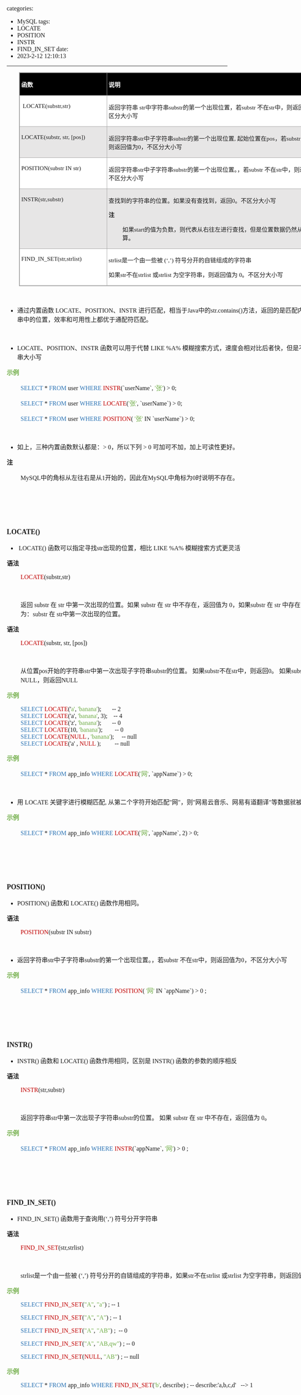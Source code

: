 categories:
- MySQL
tags:
- LOCATE
- POSITION
- INSTR
- FIND_IN_SET
date:
- 2023-2-12 12:10:13
---

<body lang=zh-CN style='font-family:"Microsoft YaHei UI";font-size:12.0pt'>
<!--StartFragment-->

<div style='direction:ltr;border-width:100%'>

<div style='direction:ltr;margin-top:0in;margin-left:0in;width:8.8159in'>

<div style='direction:ltr;margin-top:0in;margin-left:0in;width:8.8159in'>

<div style='direction:ltr'>

<table border=1 cellpadding=0 cellspacing=0 valign=top style='direction:ltr;
 border-collapse:collapse;border-style:solid;border-color:#A3A3A3;border-width:
 1pt;margin-left:.3333in' title="" summary="">
 <tr>
  <td style='border-style:solid;border-color:#A3A3A3;border-width:1pt;
  background-color:black;vertical-align:top;width:2.2604in;padding:2.0pt 3.0pt 2.0pt 3.0pt'>
  <p style='font-family:"Microsoft YaHei UI";font-size:11.5pt;
  color:white'><span style='font-weight:bold'>函数</span></p>
  </td>
  <td style='border-style:solid;border-color:#A3A3A3;border-width:1pt;
  background-color:black;vertical-align:top;width:6.0923in;padding:2.0pt 3.0pt 2.0pt 3.0pt'>
  <p style='font-family:"Microsoft YaHei UI";font-size:11.5pt;
  color:white'><span style='font-weight:bold'>说明</span></p>
  </td>
 </tr>
 <tr>
  <td style='border-style:solid;border-color:#A3A3A3;border-width:1pt;
  background-color:white;vertical-align:top;width:2.2604in;padding:2.0pt 3.0pt 2.0pt 3.0pt'>
  <p style='font-family:"Comic Sans MS";font-size:11.5pt'><span
  lang=en-US><span style='mso-spacerun:yes'> </span></span><span lang=zh-CN>LOCATE</span><span
  lang=en-US>(</span><span lang=zh-CN>substr,str</span><span lang=en-US>)</span></p>
  </td>
  <td style='border-style:solid;border-color:#A3A3A3;border-width:1pt;
  background-color:white;vertical-align:top;width:6.1479in;padding:2.0pt 3.0pt 2.0pt 3.0pt'>
  <p style='font-size:11.5pt'><span style='font-family:"Microsoft YaHei UI"'>返回字符串</span><span
  style='font-family:"Comic Sans MS"'> str</span><span style='font-family:"Microsoft YaHei UI"'>中字符串</span><span
  style='font-family:"Comic Sans MS"'>substr</span><span style='font-family:
  "Microsoft YaHei UI"'>的第一个出现位置，若</span><span style='font-family:"Comic Sans MS"'>substr
  </span><span style='font-family:"Microsoft YaHei UI"'>不在</span><span
  style='font-family:"Comic Sans MS"'>str</span><span style='font-family:"Microsoft YaHei UI"'>中，则返回值为</span><span
  style='font-family:"Comic Sans MS"'>0</span><span style='font-family:"Microsoft YaHei UI"'>，不区分大小写</span></p>
  </td>
 </tr>
 <tr>
  <td style='border-style:solid;border-color:#A3A3A3;border-width:1pt;
  background-color:#E7E6E6;vertical-align:top;width:2.2798in;padding:2.0pt 3.0pt 2.0pt 3.0pt'>
  <p style='font-family:"Comic Sans MS";font-size:11.5pt'><span
  lang=zh-CN>LOCATE</span><span lang=en-US>(</span><span lang=zh-CN>substr,
  str, [pos]</span><span lang=en-US>)</span><span lang=zh-CN> </span></p>
  </td>
  <td style='border-style:solid;border-color:#A3A3A3;border-width:1pt;
  background-color:#E7E6E6;vertical-align:top;width:6.0729in;padding:2.0pt 3.0pt 2.0pt 3.0pt'>
  <p style='font-size:11.5pt'><span style='font-family:"Microsoft YaHei UI"'>返回字符串</span><span
  style='font-family:"Comic Sans MS"'>str</span><span style='font-family:"Microsoft YaHei UI"'>中子字符串</span><span
  style='font-family:"Comic Sans MS"'>substr</span><span style='font-family:
  "Microsoft YaHei UI"'>的第一个出现位置</span><span style='font-family:"Comic Sans MS"'>,
  </span><span style='font-family:"Microsoft YaHei UI"'>起始位置在</span><span
  style='font-family:"Comic Sans MS"'>pos</span><span style='font-family:"Microsoft YaHei UI"'>，若</span><span
  style='font-family:"Comic Sans MS"'>substr </span><span style='font-family:
  "Microsoft YaHei UI"'>不在</span><span style='font-family:"Comic Sans MS"'>str</span><span
  style='font-family:"Microsoft YaHei UI"'>中，则返回值为</span><span
  style='font-family:"Comic Sans MS"'>0</span><span style='font-family:"Microsoft YaHei UI"'>，不区分大小写</span></p>
  </td>
 </tr>
 <tr>
  <td style='border-style:solid;border-color:#A3A3A3;border-width:1pt;
  background-color:white;vertical-align:top;width:2.2604in;padding:2.0pt 3.0pt 2.0pt 3.0pt'>
  <p style='font-family:"Comic Sans MS";font-size:11.5pt'>POSITION(substr
  IN str)</p>
  </td>
  <td style='border-style:solid;border-color:#A3A3A3;border-width:1pt;
  background-color:white;vertical-align:top;width:6.1006in;padding:2.0pt 3.0pt 2.0pt 3.0pt'>
  <p style='font-size:11.5pt'><span style='font-family:"Microsoft YaHei UI"'>返回字符串</span><span
  style='font-family:"Comic Sans MS"'>str</span><span style='font-family:"Microsoft YaHei UI"'>中子字符串</span><span
  style='font-family:"Comic Sans MS"'>substr</span><span style='font-family:
  "Microsoft YaHei UI"'>的第一个出现位置。，若</span><span style='font-family:"Comic Sans MS"'>substr
  </span><span style='font-family:"Microsoft YaHei UI"'>不在</span><span
  style='font-family:"Comic Sans MS"'>str</span><span style='font-family:"Microsoft YaHei UI"'>中，则返回值为</span><span
  style='font-family:"Comic Sans MS"'>0</span><span style='font-family:"Microsoft YaHei UI"'>，不区分大小写</span></p>
  </td>
 </tr>
 <tr>
  <td style='border-style:solid;border-color:#A3A3A3;border-width:1pt;
  background-color:#E7E6E6;vertical-align:top;width:2.2604in;padding:2.0pt 3.0pt 2.0pt 3.0pt'>
  <p style='font-family:"Comic Sans MS";font-size:11.5pt'>INSTR(str,substr)</p>
  </td>
  <td style='border-style:solid;border-color:#A3A3A3;border-width:1pt;
  background-color:#E7E6E6;vertical-align:top;width:6.1611in;padding:2.0pt 3.0pt 2.0pt 3.0pt'>
  <p style='font-size:11.5pt'><span style='font-family:"Microsoft YaHei UI"'>查找到的字符串的位置。如果没有查找到，返回</span><span
  style='font-family:"Comic Sans MS"'>0</span><span style='font-family:"Microsoft YaHei UI"'>。不区分大小写</span></p>
  <p style='font-family:"Microsoft YaHei UI";font-size:11.5pt'><span
  style='font-weight:bold'>注</span></p>
  <p style='margin-left:.375in;font-size:11.5pt'><span
  style='font-family:"Microsoft YaHei UI"'>如果</span><span style='font-family:
  "Comic Sans MS"'>start</span><span style='font-family:"Microsoft YaHei UI"'>的值为负数，则代表从右往左进行查找，但是位置数据仍然从左向右计算。</span></p>
  </td>
 </tr>
 <tr>
  <td style='border-style:solid;border-color:#A3A3A3;border-width:1pt;
  background-color:white;vertical-align:top;width:2.2604in;padding:2.0pt 3.0pt 2.0pt 3.0pt'>
  <p style='font-family:"Comic Sans MS";font-size:11.5pt'>FIND_IN_SET(str,strlist)</p>
  </td>
  <td style='border-style:solid;border-color:#A3A3A3;border-width:1pt;
  background-color:white;vertical-align:top;width:6.0923in;padding:2.0pt 3.0pt 2.0pt 3.0pt'>
  <p style='font-size:11.5pt'><span style='font-family:"Comic Sans MS"'
  lang=en-US>s</span><span style='font-family:"Comic Sans MS"' lang=zh-CN>trlist</span><span
  style='font-family:"Microsoft YaHei UI"' lang=zh-CN>是一个由一些被</span><span
  style='font-family:"Comic Sans MS"' lang=en-US> </span><span
  style='font-family:"Comic Sans MS"' lang=zh-CN>(</span><span
  style='font-family:"Microsoft YaHei UI"' lang=zh-CN>‘</span><span
  style='font-family:"Comic Sans MS"' lang=zh-CN>,</span><span
  style='font-family:"Microsoft YaHei UI"' lang=zh-CN>’</span><span
  style='font-family:"Comic Sans MS"' lang=zh-CN>)</span><span
  style='font-family:"Comic Sans MS"' lang=en-US> </span><span
  style='font-family:"Microsoft YaHei UI"' lang=zh-CN>符号分开的自链组成的字符串</span></p>
  <p style='font-size:11.5pt'><span style='font-family:"Microsoft YaHei UI"'>如果</span><span
  style='font-family:"Comic Sans MS"'>str</span><span style='font-family:"Microsoft YaHei UI"'>不在</span><span
  style='font-family:"Comic Sans MS"'>strlist </span><span style='font-family:
  "Microsoft YaHei UI"'>或</span><span style='font-family:"Comic Sans MS"'>strlist
  </span><span style='font-family:"Microsoft YaHei UI"'>为空字符串，则返回值为</span><span
  style='font-family:"Comic Sans MS"'> 0</span><span style='font-family:"Microsoft YaHei UI"'>。不区分大小写</span></p>
  </td>
 </tr>
</table>

</div>

<p style='margin-left:.375in;font-family:"Comic Sans MS";font-size:
12.0pt'>&nbsp;</p>

<ul type=disc style='direction:ltr;unicode-bidi:embed;margin-top:0in;
 margin-bottom:0in'>
 <li style='margin-top:0;margin-bottom:0;vertical-align:middle'><span
     style='font-family:"Microsoft YaHei UI";font-size:12.0pt' lang=zh-CN>通过内置函数</span><span
     style='font-family:"Comic Sans MS";font-size:12.0pt' lang=en-US> </span><span
     style='font-family:"Comic Sans MS";font-size:12.0pt' lang=zh-CN>LOCATE</span><span
     style='font-family:"Microsoft YaHei UI";font-size:12.0pt' lang=zh-CN>、</span><span
     style='font-family:"Comic Sans MS";font-size:12.0pt' lang=zh-CN>POSITION</span><span
     style='font-family:"Microsoft YaHei UI";font-size:12.0pt' lang=zh-CN>、</span><span
     style='font-family:"Comic Sans MS";font-size:12.0pt' lang=zh-CN>INSTR</span><span
     style='font-family:"Comic Sans MS";font-size:12.0pt' lang=en-US> </span><span
     style='font-family:"Microsoft YaHei UI";font-size:12.0pt' lang=zh-CN>进行匹配，相当于</span><span
     style='font-family:"Comic Sans MS";font-size:12.0pt' lang=zh-CN>Java</span><span
     style='font-family:"Microsoft YaHei UI";font-size:12.0pt' lang=zh-CN>中的</span><span
     style='font-family:"Comic Sans MS";font-size:12.0pt' lang=zh-CN>str.contains()</span><span
     style='font-family:"Microsoft YaHei UI";font-size:12.0pt' lang=zh-CN>方法，返回的是匹配内容在字符串中的位置，效率和可用性上都优于通配符匹配。</span></li>
</ul>

<p style='margin-left:.375in;font-family:"Comic Sans MS";font-size:
12.0pt'>&nbsp;</p>

<ul type=disc style='direction:ltr;unicode-bidi:embed;margin-top:0in;
 margin-bottom:0in'>
 <li style='margin-top:0;margin-bottom:0;vertical-align:middle'><span
     style='font-family:"Comic Sans MS";font-size:12.0pt' lang=en-US>LOCATE</span><span
     style='font-family:"Microsoft YaHei UI";font-size:12.0pt' lang=zh-CN>、</span><span
     style='font-family:"Comic Sans MS";font-size:12.0pt' lang=en-US>POSITION</span><span
     style='font-family:"Microsoft YaHei UI";font-size:12.0pt' lang=zh-CN>、</span><span
     style='font-family:"Comic Sans MS";font-size:12.0pt' lang=en-US>INSTR </span><span
     style='font-family:"Microsoft YaHei UI";font-size:12.0pt' lang=zh-CN>函数可以用于代替</span><span
     style='font-family:"Comic Sans MS";font-size:12.0pt' lang=en-US> LIKE %A% </span><span
     style='font-family:"Microsoft YaHei UI";font-size:12.0pt' lang=zh-CN>模糊搜索方式，速度会相对比后者快，但是不区分字符串大小写</span></li>
</ul>

<p style='font-family:"Microsoft YaHei UI";font-size:12.0pt;
color:#70AD47'><span style='font-weight:bold'>示例</span></p>

<p style='margin-left:.375in;font-size:12.0pt'><span
style='font-family:"Comic Sans MS";color:#2E75B5' lang=zh-CN>SELECT</span><span
style='font-family:"Comic Sans MS"' lang=zh-CN> * </span><span
style='font-family:"Comic Sans MS";color:#2E75B5' lang=en-US>FROM</span><span
style='font-family:"Comic Sans MS"' lang=en-US> user</span><span
style='font-family:"Comic Sans MS"' lang=zh-CN> </span><span style='font-family:
"Comic Sans MS";color:#2E75B5' lang=en-US>WHERE</span><span style='font-family:
"Comic Sans MS";color:#2E75B5' lang=zh-CN> </span><span style='font-family:
"Comic Sans MS";color:#C00000' lang=zh-CN>INSTR</span><span style='font-family:
"Comic Sans MS"' lang=zh-CN>(`</span><span style='font-family:"Comic Sans MS"'
lang=en-US>user</span><span style='font-family:"Comic Sans MS"' lang=zh-CN>Name`,
</span><span style='font-family:"Comic Sans MS";color:#70AD47' lang=zh-CN>'</span><span
style='font-family:"Microsoft YaHei UI";color:#70AD47' lang=zh-CN>张</span><span
style='font-family:"Comic Sans MS";color:#70AD47' lang=zh-CN>'</span><span
style='font-family:"Comic Sans MS"' lang=zh-CN>) &gt; 0;</span></p>

<p style='margin-left:.375in;font-size:12.0pt'><span
style='font-family:"Comic Sans MS";color:#2E75B5' lang=zh-CN>SELECT</span><span
style='font-family:"Comic Sans MS"' lang=zh-CN> * </span><span
style='font-family:"Comic Sans MS";color:#2E75B5' lang=en-US>FROM </span><span
style='font-family:"Comic Sans MS"' lang=en-US>user</span><span
style='font-family:"Comic Sans MS"' lang=zh-CN> </span><span style='font-family:
"Comic Sans MS";color:#2E75B5' lang=en-US>WHERE</span><span style='font-family:
"Comic Sans MS"' lang=zh-CN> </span><span style='font-family:"Comic Sans MS";
color:#C00000' lang=zh-CN>LOCATE</span><span style='font-family:"Comic Sans MS"'
lang=zh-CN>(</span><span style='font-family:"Comic Sans MS";color:#70AD47'
lang=zh-CN>'</span><span style='font-family:"Microsoft YaHei UI";color:#70AD47'
lang=zh-CN>张</span><span style='font-family:"Comic Sans MS";color:#70AD47'
lang=zh-CN>'</span><span style='font-family:"Comic Sans MS"' lang=zh-CN>, `</span><span
style='font-family:"Comic Sans MS"' lang=en-US>user</span><span
style='font-family:"Comic Sans MS"' lang=zh-CN>Name`) &gt; 0;</span></p>

<p style='margin-left:.375in;font-size:12.0pt'><span
style='font-family:"Comic Sans MS";color:#2E75B5' lang=zh-CN>SELECT</span><span
style='font-family:"Comic Sans MS"' lang=zh-CN> * </span><span
style='font-family:"Comic Sans MS";color:#2E75B5' lang=en-US>FROM </span><span
style='font-family:"Comic Sans MS"' lang=en-US>user</span><span
style='font-family:"Comic Sans MS"' lang=zh-CN> </span><span style='font-family:
"Comic Sans MS";color:#2E75B5' lang=en-US>WHERE</span><span style='font-family:
"Comic Sans MS";color:#C00000' lang=zh-CN> POSITION</span><span
style='font-family:"Comic Sans MS"' lang=zh-CN>( </span><span style='font-family:
"Comic Sans MS";color:#70AD47' lang=zh-CN>'</span><span style='font-family:
"Microsoft YaHei UI";color:#70AD47' lang=zh-CN>张</span><span style='font-family:
"Comic Sans MS";color:#70AD47' lang=zh-CN>'</span><span style='font-family:
"Comic Sans MS"' lang=zh-CN> IN `</span><span style='font-family:"Comic Sans MS"'
lang=en-US>user</span><span style='font-family:"Comic Sans MS"' lang=zh-CN>Name`)
&gt; 0;</span></p>

<p style='margin-left:.375in;font-family:"Comic Sans MS";font-size:
12.0pt'>&nbsp;</p>

<ul type=disc style='direction:ltr;unicode-bidi:embed;margin-top:0in;
 margin-bottom:0in'>
 <li style='margin-top:0;margin-bottom:0;vertical-align:middle'><span
     style='font-family:"Microsoft YaHei UI";font-size:12.0pt'>如上，三种内置函数默认都是：</span><span
     style='font-family:"Comic Sans MS";font-size:12.0pt'>&gt; 0</span><span
     style='font-family:"Microsoft YaHei UI";font-size:12.0pt'>，所以下列</span><span
     style='font-family:"Comic Sans MS";font-size:12.0pt'> &gt; 0 </span><span
     style='font-family:"Microsoft YaHei UI";font-size:12.0pt'>可加可不加，加上可读性更好。</span></li>
</ul>

<p style='font-family:"Microsoft YaHei UI";font-size:12.0pt'><span
style='font-weight:bold'>注</span></p>

<p style='margin-left:.375in;font-size:12.0pt'><span
style='font-family:"Comic Sans MS"'>MySQL</span><span style='font-family:"Microsoft YaHei UI"'>中的角标从左往右是从</span><span
style='font-family:"Comic Sans MS"'>1</span><span style='font-family:"Microsoft YaHei UI"'>开始的，因此在</span><span
style='font-family:"Comic Sans MS"'>MySQL</span><span style='font-family:"Microsoft YaHei UI"'>中角标为</span><span
style='font-family:"Comic Sans MS"'>0</span><span style='font-family:"Microsoft YaHei UI"'>时说明不存在。</span></p>

<p style='margin-left:.375in;font-family:"Comic Sans MS";font-size:
12.0pt'>&nbsp;</p>

<p style='margin-left:.375in;font-family:"Comic Sans MS";font-size:
12.0pt'>&nbsp;</p>

<p style='margin-left:.375in;font-family:"Comic Sans MS";font-size:
12.0pt'>&nbsp;</p>

<p style='font-family:"Comic Sans MS";font-size:13.5pt'><span
style='font-weight:bold' lang=zh-CN>LOCATE</span><span style='font-weight:bold'
lang=en-US>()</span></p>

<ul type=disc style='direction:ltr;unicode-bidi:embed;margin-top:0in;
 margin-bottom:0in'>
 <li style='margin-top:0;margin-bottom:0;vertical-align:middle'><span
     style='font-family:"Comic Sans MS";font-size:12.0pt' lang=zh-CN><span
     style='mso-spacerun:yes'> </span>LOCATE</span><span style='font-family:
     "Comic Sans MS";font-size:12.0pt' lang=en-US>() </span><span
     style='font-family:"Microsoft YaHei UI";font-size:12.0pt' lang=zh-CN>函数可以指定寻找</span><span
     style='font-family:"Comic Sans MS";font-size:12.0pt' lang=en-US>str</span><span
     style='font-family:"Microsoft YaHei UI";font-size:12.0pt' lang=zh-CN>出现的位置，相比</span><span
     style='font-family:"Comic Sans MS";font-size:12.0pt' lang=en-US> LIKE %A% </span><span
     style='font-family:"Microsoft YaHei UI";font-size:12.0pt' lang=zh-CN>模糊搜索方式更灵活</span></li>
</ul>

<p style='font-family:"Microsoft YaHei UI";font-size:12.0pt'><span
style='font-weight:bold'>语法</span></p>

<p style='margin-left:.375in;font-family:"Comic Sans MS";font-size:
12.0pt'><span style='color:#C00000' lang=zh-CN>LOCATE</span><span lang=en-US>(</span><span
lang=zh-CN>substr,str</span><span lang=en-US>)</span></p>

<p style='margin-left:.375in;font-family:"Comic Sans MS";font-size:
12.0pt' lang=en-US>&nbsp;</p>

<p style='margin-left:.375in;font-size:12.0pt'><span
style='font-family:"Microsoft YaHei UI"'>返回</span><span style='font-family:
"Comic Sans MS"'> substr </span><span style='font-family:"Microsoft YaHei UI"'>在</span><span
style='font-family:"Comic Sans MS"'> str </span><span style='font-family:"Microsoft YaHei UI"'>中第一次出现的位置。如果</span><span
style='font-family:"Comic Sans MS"'> substr </span><span style='font-family:
"Microsoft YaHei UI"'>在</span><span style='font-family:"Comic Sans MS"'> str </span><span
style='font-family:"Microsoft YaHei UI"'>中不存在，返回值为</span><span
style='font-family:"Comic Sans MS"'> 0</span><span style='font-family:"Microsoft YaHei UI"'>，如果</span><span
style='font-family:"Comic Sans MS"'>substr </span><span style='font-family:
"Microsoft YaHei UI"'>在</span><span style='font-family:"Comic Sans MS"'> str </span><span
style='font-family:"Microsoft YaHei UI"'>中存在，返回值为：</span><span
style='font-family:"Comic Sans MS"'>substr </span><span style='font-family:
"Microsoft YaHei UI"'>在</span><span style='font-family:"Comic Sans MS"'> str</span><span
style='font-family:"Microsoft YaHei UI"'>中第一次出现的位置。 </span></p>

<p style='font-family:"Microsoft YaHei UI";font-size:12.0pt'><span
style='font-weight:bold'>语法</span></p>

<p style='margin-left:.375in;font-family:"Comic Sans MS";font-size:
12.0pt'><span style='color:#C00000' lang=zh-CN>LOCATE</span><span lang=en-US>(</span><span
lang=zh-CN>substr, str, [pos]</span><span lang=en-US>)</span><span lang=zh-CN> </span></p>

<p style='margin-left:.375in;font-family:"Comic Sans MS";font-size:
12.0pt'>&nbsp;</p>

<p style='margin-left:.375in;font-size:12.0pt'><span
style='font-family:"Microsoft YaHei UI"'>从位置</span><span style='font-family:
"Comic Sans MS"'>pos</span><span style='font-family:"Microsoft YaHei UI"'>开始的字符串</span><span
style='font-family:"Comic Sans MS"'>str</span><span style='font-family:"Microsoft YaHei UI"'>中第一次出现子字符串</span><span
style='font-family:"Comic Sans MS"'>substr</span><span style='font-family:"Microsoft YaHei UI"'>的位置。
如果</span><span style='font-family:"Comic Sans MS"'>substr</span><span
style='font-family:"Microsoft YaHei UI"'>不在</span><span style='font-family:
"Comic Sans MS"'>str</span><span style='font-family:"Microsoft YaHei UI"'>中，则返回</span><span
style='font-family:"Comic Sans MS"'>0</span><span style='font-family:"Microsoft YaHei UI"'>。
如果</span><span style='font-family:"Comic Sans MS"'>substr</span><span
style='font-family:"Microsoft YaHei UI"'>或</span><span style='font-family:"Comic Sans MS"'>str</span><span
style='font-family:"Microsoft YaHei UI"'>为</span><span style='font-family:"Comic Sans MS"'>NULL</span><span
style='font-family:"Microsoft YaHei UI"'>，则返回</span><span style='font-family:
"Comic Sans MS"'>NULL</span></p>

<p style='font-family:"Microsoft YaHei UI";font-size:12.0pt;
color:#70AD47'><span style='font-weight:bold'>示例</span></p>

<p style='margin-left:.375in;font-family:"Comic Sans MS";font-size:
12.0pt'><span style='color:#2E75B5'>SELECT </span><span style='color:#C00000'>LOCATE</span>('<span
style='color:#70AD47'>a'</span>, <span style='color:#70AD47'>'banana'</span>);<span
style='mso-spacerun:yes'>       </span>-- 2<br>
<span style='color:#2E75B5'>SELECT </span><span style='color:#C00000'>LOCATE</span>('a',
<span style='color:#70AD47'>'banana'</span>, 3);<span
style='mso-spacerun:yes'>    </span>-- 4<br>
<span style='color:#2E75B5'>SELECT </span><span style='color:#C00000'>LOCATE</span>('z',
<span style='color:#70AD47'>'banana'</span>);<span
style='mso-spacerun:yes'>       </span>-- 0<br>
<span style='color:#2E75B5'>SELECT </span><span style='color:#C00000'>LOCATE</span>(10,
<span style='color:#70AD47'>'banana'</span>);<span
style='mso-spacerun:yes'>        </span>-- 0<br>
<span style='color:#2E75B5'>SELECT </span><span style='color:#C00000'>LOCATE</span>(<span
style='color:#C00000'>NULL</span> , <span style='color:#70AD47'>'banana'</span>);<span
style='mso-spacerun:yes'>     </span>-- null<br>
<span style='color:#2E75B5'>SELECT </span><span style='color:#C00000'>LOCATE</span>('a'
, <span style='color:#C00000'>NULL</span> );<span
style='mso-spacerun:yes'>         </span>-- null</p>

<p style='font-family:"Microsoft YaHei UI";font-size:12.0pt;
color:#70AD47'><span style='font-weight:bold'>示例</span></p>

<p style='margin-left:.375in;font-size:12.0pt'><span
style='font-family:"Comic Sans MS";color:#2E75B5' lang=zh-CN>SELECT</span><span
style='font-family:"Comic Sans MS"' lang=zh-CN> * </span><span
style='font-family:"Comic Sans MS";color:#2E75B5' lang=en-US>FROM</span><span
style='font-family:"Comic Sans MS"' lang=zh-CN> </span><span style='font-family:
"Comic Sans MS"' lang=en-US>app_info</span><span style='font-family:"Comic Sans MS"'
lang=zh-CN> </span><span style='font-family:"Comic Sans MS";color:#2E75B5'
lang=en-US>WHERE</span><span style='font-family:"Comic Sans MS"' lang=zh-CN> </span><span
style='font-family:"Comic Sans MS";color:#C00000' lang=zh-CN>LOCATE</span><span
style='font-family:"Comic Sans MS"' lang=zh-CN>(</span><span style='font-family:
"Comic Sans MS";color:#70AD47' lang=zh-CN>'</span><span style='font-family:
"Microsoft YaHei UI";color:#70AD47' lang=zh-CN>网</span><span style='font-family:
"Comic Sans MS";color:#70AD47' lang=zh-CN>'</span><span style='font-family:
"Comic Sans MS"' lang=zh-CN>, `appName`) &gt; 0;</span></p>

<p style='margin-left:.375in;font-family:"Comic Sans MS";font-size:
12.0pt'>&nbsp;</p>

<ul type=disc style='direction:ltr;unicode-bidi:embed;margin-top:0in;
 margin-bottom:0in'>
 <li style='margin-top:0;margin-bottom:0;vertical-align:middle'><span
     style='font-family:"Microsoft YaHei UI";font-size:12.0pt' lang=zh-CN>用</span><span
     style='font-family:"Comic Sans MS";font-size:12.0pt' lang=en-US> </span><span
     style='font-family:"Comic Sans MS";font-size:12.0pt' lang=zh-CN>LOCATE</span><span
     style='font-family:"Comic Sans MS";font-size:12.0pt' lang=en-US> </span><span
     style='font-family:"Microsoft YaHei UI";font-size:12.0pt' lang=zh-CN>关键字进行模糊匹配</span><span
     style='font-family:"Comic Sans MS";font-size:12.0pt' lang=zh-CN>, </span><span
     style='font-family:"Microsoft YaHei UI";font-size:12.0pt' lang=zh-CN>从第二个字符开始匹配</span><span
     style='font-family:"Comic Sans MS";font-size:12.0pt' lang=zh-CN>&quot;</span><span
     style='font-family:"Microsoft YaHei UI";font-size:12.0pt' lang=zh-CN>网</span><span
     style='font-family:"Comic Sans MS";font-size:12.0pt' lang=zh-CN>&quot;</span><span
     style='font-family:"Microsoft YaHei UI";font-size:12.0pt' lang=zh-CN>，则</span><span
     style='font-family:"Comic Sans MS";font-size:12.0pt' lang=zh-CN>&quot;</span><span
     style='font-family:"Microsoft YaHei UI";font-size:12.0pt' lang=zh-CN>网易云音乐、网易有道翻译</span><span
     style='font-family:"Comic Sans MS";font-size:12.0pt' lang=zh-CN>&quot;</span><span
     style='font-family:"Microsoft YaHei UI";font-size:12.0pt' lang=zh-CN>等数据就被过滤了</span></li>
</ul>

<p style='font-family:"Microsoft YaHei UI";font-size:12.0pt;
color:#70AD47'><span style='font-weight:bold'>示例</span></p>

<p style='margin-left:.375in;font-size:12.0pt'><span
style='font-family:"Comic Sans MS";color:#2E75B5' lang=zh-CN>SELECT</span><span
style='font-family:"Comic Sans MS"' lang=zh-CN> * </span><span
style='font-family:"Comic Sans MS";color:#2E75B5' lang=en-US>FROM</span><span
style='font-family:"Comic Sans MS"' lang=zh-CN> </span><span style='font-family:
"Comic Sans MS"' lang=en-US>app_info</span><span style='font-family:"Comic Sans MS"'
lang=zh-CN> </span><span style='font-family:"Comic Sans MS";color:#2E75B5'
lang=en-US>WHERE</span><span style='font-family:"Comic Sans MS"' lang=zh-CN> </span><span
style='font-family:"Comic Sans MS";color:#C00000' lang=zh-CN>LOCATE</span><span
style='font-family:"Comic Sans MS"' lang=zh-CN>(</span><span style='font-family:
"Comic Sans MS";color:#70AD47' lang=zh-CN>'</span><span style='font-family:
"Microsoft YaHei UI";color:#70AD47' lang=zh-CN>网</span><span style='font-family:
"Comic Sans MS";color:#70AD47' lang=zh-CN>'</span><span style='font-family:
"Comic Sans MS"' lang=zh-CN>, `appName`, 2) &gt; 0;</span></p>

<p style='font-family:"Comic Sans MS";font-size:12.0pt'>&nbsp;</p>

<p style='font-family:"Comic Sans MS";font-size:12.0pt'>&nbsp;</p>

<p style='font-family:"Comic Sans MS";font-size:12.0pt'>&nbsp;</p>

<p style='font-family:"Comic Sans MS";font-size:13.5pt'><span
style='font-weight:bold'>POSITION()</span></p>

<ul type=disc style='direction:ltr;unicode-bidi:embed;margin-top:0in;
 margin-bottom:0in'>
 <li style='margin-top:0;margin-bottom:0;vertical-align:middle'><span
     style='font-family:"Comic Sans MS";font-size:12.0pt' lang=zh-CN>POSITION</span><span
     style='font-family:"Comic Sans MS";font-size:12.0pt' lang=en-US>() </span><span
     style='font-family:"Microsoft YaHei UI";font-size:12.0pt' lang=zh-CN>函数和</span><span
     style='font-family:"Comic Sans MS";font-size:12.0pt' lang=en-US> </span><span
     style='font-family:"Comic Sans MS";font-size:12.0pt' lang=zh-CN>LOCATE</span><span
     style='font-family:"Comic Sans MS";font-size:12.0pt' lang=en-US>() </span><span
     style='font-family:"Microsoft YaHei UI";font-size:12.0pt' lang=zh-CN>函数作用相同。</span></li>
</ul>

<p style='font-family:"Microsoft YaHei UI";font-size:12.0pt'><span
style='font-weight:bold'>语法</span></p>

<p style='margin-left:.375in;font-family:"Comic Sans MS";font-size:
12.0pt'><span style='color:#C00000'>POSITION</span>(substr IN substr)</p>

<p style='margin-left:.375in;font-family:"Comic Sans MS";font-size:
12.0pt'>&nbsp;</p>

<ul type=disc style='direction:ltr;unicode-bidi:embed;margin-top:0in;
 margin-bottom:0in'>
 <li style='margin-top:0;margin-bottom:0;vertical-align:middle'><span
     style='font-family:"Microsoft YaHei UI";font-size:12.0pt'>返回字符串</span><span
     style='font-family:"Comic Sans MS";font-size:12.0pt'>str</span><span
     style='font-family:"Microsoft YaHei UI";font-size:12.0pt'>中子字符串</span><span
     style='font-family:"Comic Sans MS";font-size:12.0pt'>substr</span><span
     style='font-family:"Microsoft YaHei UI";font-size:12.0pt'>的第一个出现位置。，若</span><span
     style='font-family:"Comic Sans MS";font-size:12.0pt'>substr </span><span
     style='font-family:"Microsoft YaHei UI";font-size:12.0pt'>不在</span><span
     style='font-family:"Comic Sans MS";font-size:12.0pt'>str</span><span
     style='font-family:"Microsoft YaHei UI";font-size:12.0pt'>中，则返回值为</span><span
     style='font-family:"Comic Sans MS";font-size:12.0pt'>0</span><span
     style='font-family:"Microsoft YaHei UI";font-size:12.0pt'>，不区分大小写</span></li>
</ul>

<p style='font-family:"Microsoft YaHei UI";font-size:12.0pt;
color:#70AD47'><span style='font-weight:bold'>示例</span></p>

<p style='margin-left:.375in;font-size:12.0pt'><span
style='font-family:"Comic Sans MS";color:#2E75B5' lang=zh-CN>SELECT</span><span
style='font-family:"Comic Sans MS"' lang=zh-CN> * </span><span
style='font-family:"Comic Sans MS";color:#2E75B5' lang=en-US>FROM</span><span
style='font-family:"Comic Sans MS"' lang=zh-CN> </span><span style='font-family:
"Comic Sans MS"' lang=en-US>app_info</span><span style='font-family:"Comic Sans MS"'
lang=zh-CN> </span><span style='font-family:"Comic Sans MS";color:#2E75B5'
lang=en-US>WHERE</span><span style='font-family:"Comic Sans MS"' lang=zh-CN> </span><span
style='font-family:"Comic Sans MS";color:#C00000' lang=zh-CN>POSITION</span><span
style='font-family:"Comic Sans MS"' lang=zh-CN>( </span><span style='font-family:
"Comic Sans MS";color:#70AD47' lang=zh-CN>'</span><span style='font-family:
"Microsoft YaHei UI";color:#70AD47' lang=zh-CN>网</span><span style='font-family:
"Comic Sans MS";color:#70AD47' lang=zh-CN>'</span><span style='font-family:
"Comic Sans MS"' lang=zh-CN> IN `appName`)</span><span style='font-family:"Comic Sans MS"'
lang=en-US> &gt; 0 </span><span style='font-family:"Comic Sans MS"' lang=zh-CN>;</span></p>

<p style='font-family:"Comic Sans MS";font-size:12.0pt'>&nbsp;</p>

<p style='font-family:"Comic Sans MS";font-size:12.0pt'>&nbsp;</p>

<p style='font-family:"Comic Sans MS";font-size:12.0pt'>&nbsp;</p>

<p style='font-family:"Comic Sans MS";font-size:13.5pt'><span
style='font-weight:bold'>INSTR()</span></p>

<ul type=disc style='direction:ltr;unicode-bidi:embed;margin-top:0in;
 margin-bottom:0in'>
 <li style='margin-top:0;margin-bottom:0;vertical-align:middle'><span
     style='font-family:"Comic Sans MS";font-size:12.0pt' lang=zh-CN>INSTR(</span><span
     style='font-family:"Comic Sans MS";font-size:12.0pt' lang=en-US>) </span><span
     style='font-family:"Microsoft YaHei UI";font-size:12.0pt' lang=zh-CN>函数和</span><span
     style='font-family:"Comic Sans MS";font-size:12.0pt' lang=en-US> </span><span
     style='font-family:"Comic Sans MS";font-size:12.0pt' lang=zh-CN>LOCATE</span><span
     style='font-family:"Comic Sans MS";font-size:12.0pt' lang=en-US>() </span><span
     style='font-family:"Microsoft YaHei UI";font-size:12.0pt' lang=zh-CN>函数作用相同，区别是</span><span
     style='font-family:"Comic Sans MS";font-size:12.0pt' lang=en-US> </span><span
     style='font-family:"Comic Sans MS";font-size:12.0pt' lang=zh-CN>INSTR(</span><span
     style='font-family:"Comic Sans MS";font-size:12.0pt' lang=en-US>) </span><span
     style='font-family:"Microsoft YaHei UI";font-size:12.0pt' lang=zh-CN>函数的参数的顺序相反</span></li>
</ul>

<p style='font-family:"Microsoft YaHei UI";font-size:12.0pt'><span
style='font-weight:bold'>语法</span></p>

<p style='margin-left:.375in;font-family:"Comic Sans MS";font-size:
12.0pt'><span style='color:#C00000'>INSTR</span>(str,substr) </p>

<p style='margin-left:.375in;font-family:"Comic Sans MS";font-size:
12.0pt'>&nbsp;</p>

<p style='margin-left:.375in;font-size:12.0pt'><span
style='font-family:"Microsoft YaHei UI"'>返回字符串</span><span style='font-family:
"Comic Sans MS"'>str</span><span style='font-family:"Microsoft YaHei UI"'>中第一次出现子字符串</span><span
style='font-family:"Comic Sans MS"'>substr</span><span style='font-family:"Microsoft YaHei UI"'>的位置。
如果</span><span style='font-family:"Comic Sans MS"'> substr </span><span
style='font-family:"Microsoft YaHei UI"'>在</span><span style='font-family:"Comic Sans MS"'>
str </span><span style='font-family:"Microsoft YaHei UI"'>中不存在，返回值为</span><span
style='font-family:"Comic Sans MS"'> 0</span><span style='font-family:"Microsoft YaHei UI"'>。</span></p>

<p style='font-family:"Microsoft YaHei UI";font-size:12.0pt;
color:#70AD47'><span style='font-weight:bold'>示例</span></p>

<p style='margin-left:.375in;font-size:12.0pt'><span
style='font-family:"Comic Sans MS";color:#2E75B5' lang=zh-CN>SELECT</span><span
style='font-family:"Comic Sans MS"' lang=zh-CN> * </span><span
style='font-family:"Comic Sans MS";color:#2E75B5' lang=en-US>FROM</span><span
style='font-family:"Comic Sans MS"' lang=zh-CN> </span><span style='font-family:
"Comic Sans MS"' lang=en-US>app_info</span><span style='font-family:"Comic Sans MS"'
lang=zh-CN> </span><span style='font-family:"Comic Sans MS";color:#2E75B5'
lang=en-US>WHERE </span><span style='font-family:"Comic Sans MS";color:#C00000'
lang=zh-CN>INSTR</span><span style='font-family:"Comic Sans MS"' lang=zh-CN>(`appName`,
</span><span style='font-family:"Comic Sans MS";color:#70AD47' lang=zh-CN>'</span><span
style='font-family:"Microsoft YaHei UI";color:#70AD47' lang=zh-CN>网</span><span
style='font-family:"Comic Sans MS";color:#70AD47' lang=zh-CN>'</span><span
style='font-family:"Comic Sans MS"' lang=zh-CN>)</span><span style='font-family:
"Comic Sans MS"' lang=en-US> &gt; 0 </span><span style='font-family:"Comic Sans MS"'
lang=zh-CN>;</span></p>

<p style='font-family:"Comic Sans MS";font-size:12.0pt'>&nbsp;</p>

<p style='font-family:"Comic Sans MS";font-size:12.0pt'>&nbsp;</p>

<p style='font-family:"Comic Sans MS";font-size:12.0pt'>&nbsp;</p>

<p style='font-family:"Comic Sans MS";font-size:13.5pt'><span
style='font-weight:bold' lang=zh-CN>FIND_IN_SET</span><span style='font-weight:
bold' lang=en-US>()</span></p>

<ul type=disc style='direction:ltr;unicode-bidi:embed;margin-top:0in;
 margin-bottom:0in'>
 <li style='margin-top:0;margin-bottom:0;vertical-align:middle'><span
     style='font-family:"Comic Sans MS";font-size:12.0pt' lang=zh-CN>FIND_IN_SET</span><span
     style='font-family:"Comic Sans MS";font-size:12.0pt' lang=en-US>() </span><span
     style='font-family:"Microsoft YaHei UI";font-size:12.0pt' lang=zh-CN>函数用于查询用</span><span
     style='font-family:"Comic Sans MS";font-size:12.0pt' lang=zh-CN>(</span><span
     style='font-family:"Microsoft YaHei UI";font-size:12.0pt' lang=zh-CN>‘</span><span
     style='font-family:"Comic Sans MS";font-size:12.0pt' lang=zh-CN>,</span><span
     style='font-family:"Microsoft YaHei UI";font-size:12.0pt' lang=zh-CN>’</span><span
     style='font-family:"Comic Sans MS";font-size:12.0pt' lang=zh-CN>)</span><span
     style='font-family:"Comic Sans MS";font-size:12.0pt' lang=en-US> </span><span
     style='font-family:"Microsoft YaHei UI";font-size:12.0pt' lang=zh-CN>符号分开字符串</span></li>
</ul>

<p style='font-family:"Microsoft YaHei UI";font-size:12.0pt'><span
style='font-weight:bold'>语法</span></p>

<p style='margin-left:.375in;font-family:"Comic Sans MS";font-size:
12.0pt'><span style='color:#C00000'>FIND_IN_SET</span>(str,strlist)</p>

<p style='margin-left:.375in;font-family:"Comic Sans MS";font-size:
12.0pt'>&nbsp;</p>

<p style='margin-left:.375in;font-size:12.0pt'><span
style='font-family:"Comic Sans MS"' lang=en-US>s</span><span style='font-family:
"Comic Sans MS"' lang=zh-CN>trlist</span><span style='font-family:"Microsoft YaHei UI"'
lang=zh-CN>是一个由一些被</span><span style='font-family:"Comic Sans MS"' lang=en-US> </span><span
style='font-family:"Comic Sans MS"' lang=zh-CN>(</span><span style='font-family:
"Microsoft YaHei UI"' lang=zh-CN>‘</span><span style='font-family:"Comic Sans MS"'
lang=zh-CN>,</span><span style='font-family:"Microsoft YaHei UI"' lang=zh-CN>’</span><span
style='font-family:"Comic Sans MS"' lang=zh-CN>)</span><span style='font-family:
"Comic Sans MS"' lang=en-US> </span><span style='font-family:"Microsoft YaHei UI"'
lang=zh-CN>符号分开的自链组成的字符串，如果</span><span style='font-family:"Comic Sans MS"'
lang=zh-CN>str</span><span style='font-family:"Microsoft YaHei UI"' lang=zh-CN>不在</span><span
style='font-family:"Comic Sans MS"' lang=zh-CN>strlist </span><span
style='font-family:"Microsoft YaHei UI"' lang=zh-CN>或</span><span
style='font-family:"Comic Sans MS"' lang=zh-CN>strlist </span><span
style='font-family:"Microsoft YaHei UI"' lang=zh-CN>为空字符串，则返回值为</span><span
style='font-family:"Comic Sans MS"' lang=zh-CN> 0</span></p>

<p style='font-family:"Microsoft YaHei UI";font-size:12.0pt;
color:#70AD47'><span style='font-weight:bold'>示例</span></p>

<p style='margin-left:.375in;font-family:"Comic Sans MS";font-size:
12.0pt'><span style='color:#2E75B5' lang=zh-CN>SELECT </span><span
style='color:#C00000' lang=zh-CN>FIND_IN_SET</span><span lang=zh-CN>(</span><span
style='color:#70AD47' lang=zh-CN>&quot;A&quot;</span><span lang=zh-CN>,</span><span
lang=en-US> </span><span style='color:#70AD47' lang=zh-CN>&quot;a&quot;</span><span
lang=zh-CN>)</span><span lang=en-US> </span><span lang=zh-CN>;</span><span
lang=en-US> </span><span lang=zh-CN>-- </span><span lang=en-US>1</span></p>

<p style='margin-left:.375in;font-family:"Comic Sans MS";font-size:
12.0pt'><span style='color:#2E75B5' lang=zh-CN>SELECT </span><span
style='color:#C00000' lang=zh-CN>FIND_IN_SET</span><span lang=zh-CN>(</span><span
style='color:#70AD47' lang=zh-CN>&quot;A&quot;</span><span lang=zh-CN>,</span><span
lang=en-US> </span><span style='color:#70AD47' lang=zh-CN>&quot;A&quot;</span><span
lang=zh-CN>) ;</span><span lang=en-US> </span><span lang=zh-CN>-- </span><span
lang=en-US>1</span></p>

<p style='margin-left:.375in;font-family:"Comic Sans MS";font-size:
12.0pt'><span style='color:#2E75B5' lang=zh-CN>SELECT </span><span
style='color:#C00000' lang=zh-CN>FIND_IN_SET</span><span lang=zh-CN>(</span><span
style='color:#70AD47' lang=zh-CN>&quot;A&quot;</span><span lang=zh-CN>,</span><span
lang=en-US> </span><span style='color:#70AD47' lang=zh-CN>&quot;AB&quot;</span><span
lang=zh-CN>)</span><span lang=en-US> </span><span lang=zh-CN>;</span><span
lang=en-US><span style='mso-spacerun:yes'>  </span></span><span lang=zh-CN>-- </span><span
lang=en-US>0</span></p>

<p style='margin-left:.375in;font-family:"Comic Sans MS";font-size:
12.0pt'><span style='color:#2E75B5' lang=zh-CN>SELECT </span><span
style='color:#C00000' lang=zh-CN>FIND_IN_SET</span><span lang=zh-CN>(</span><span
style='color:#70AD47' lang=zh-CN>&quot;A&quot;</span><span lang=zh-CN>,</span><span
lang=en-US> </span><span style='color:#70AD47' lang=zh-CN>&quot;AB,qw&quot;</span><span
lang=zh-CN>) ;</span><span lang=en-US> </span><span lang=zh-CN>-- </span><span
lang=en-US>0</span></p>

<p style='margin-left:.375in;font-family:"Comic Sans MS";font-size:
12.0pt'><span style='color:#2E75B5' lang=zh-CN>SELECT </span><span
style='color:#C00000' lang=zh-CN>FIND_IN_SET</span><span lang=zh-CN>(</span><span
style='color:#C00000' lang=zh-CN>NULL</span><span lang=zh-CN>,</span><span
lang=en-US> </span><span style='color:#70AD47' lang=zh-CN>&quot;AB&quot;</span><span
lang=zh-CN>) ;</span><span lang=en-US> </span><span lang=zh-CN>-- </span><span
lang=en-US>null</span></p>

<p style='font-family:"Microsoft YaHei UI";font-size:12.0pt;
color:#70AD47'><span style='font-weight:bold'>示例</span></p>

<p style='margin-left:.375in;font-family:"Comic Sans MS";font-size:
12.0pt'><span style='color:#2E75B5' lang=zh-CN>SELECT</span><span lang=zh-CN> *
</span><span style='color:#2E75B5' lang=en-US>FROM</span><span lang=zh-CN> </span><span
lang=en-US>app_info</span><span lang=zh-CN> </span><span style='color:#2E75B5'
lang=en-US>WHERE </span><span style='color:#C00000' lang=zh-CN>FIND_IN_SET</span><span
lang=zh-CN>(</span><span style='color:#70AD47' lang=zh-CN>'</span><span
style='color:#70AD47' lang=en-US>b</span><span style='color:#70AD47'
lang=zh-CN>'</span><span lang=zh-CN>,</span><span lang=en-US> describe</span><span
lang=zh-CN>) ;</span><span lang=en-US> </span><span lang=zh-CN>-- </span><span
lang=en-US>describe:'a,b,c,d'<span style='mso-spacerun:yes'>   </span>--&gt; 1</span></p>

</div>

</div>

</div>

<!--EndFragment-->
</body>